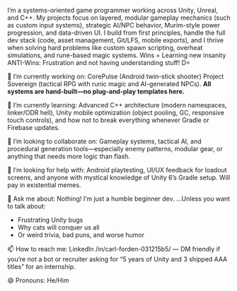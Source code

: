 I’m a systems-oriented game programmer working across Unity, Unreal, and C++. My projects focus on layered, modular gameplay mechanics (such as custom input systems), strategic AI/NPC behavior, Murim-style power progression, and data-driven UI.
 I build from first principles, handle the full dev stack (code, asset management, Git/LFS, mobile exports), and I thrive when solving hard problems like custom spawn scripting, overheat simulations, and rune-based magic systems.
Wins = Learning new insanity
ANTI-Wins: Frustration and not having understanding stuff! D=

🔭 I’m currently working on:
CorePulse (Android twin-stick shooter)
Project Sovereign (tactical RPG with runic magic and AI-generated NPCs).
**All systems are hand-built—no plug-and-play templates here.**

🌱 I’m currently learning:
Advanced C++ architecture (modern namespaces, linker/ODR hell), Unity mobile optimization (object pooling, GC, responsive touch controls), and how not to break everything whenever Gradle or Firebase updates.

👯 I’m looking to collaborate on:
Gameplay systems, tactical AI, and procedural generation tools—especially enemy patterns, modular gear, or anything that needs more logic than flash.

🤔 I’m looking for help with:
Android playtesting, UI/UX feedback for loadout screens, and anyone with mystical knowledge of Unity 6’s Gradle setup. Will pay in existential memes.

💬 Ask me about:
Nothing! I’m just a humble beginner dev.
...Unless you want to talk about:
* Frustrating Unity bugs
* Why cats will conquer us all
* Or weird trivia, bad puns, and worse humor

📫 How to reach me:
LinkedIn
 /in/carl-forden-031215b5/ — DM friendly if you’re not a bot or recruiter asking for “5 years of Unity and 3 shipped AAA titles” for an internship.

😄 Pronouns:
He/Him
